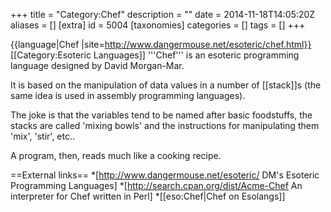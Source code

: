 +++
title = "Category:Chef"
description = ""
date = 2014-11-18T14:05:20Z
aliases = []
[extra]
id = 5004
[taxonomies]
categories = []
tags = []
+++

{{language|Chef
|site=http://www.dangermouse.net/esoteric/chef.html}}
[[Category:Esoteric Languages]]
'''Chef''' is an esoteric programming language designed by David Morgan-Mar. 

It is based on the manipulation of data values in a number of [[stack]]s (the same idea is used in assembly programming languages). 

The joke is that the variables tend to be named after basic foodstuffs, 
the stacks are called 'mixing bowls' and the instructions for manipulating them 'mix', 'stir', etc.. 

A program, then, reads much like a cooking recipe.

==External links==
*[http://www.dangermouse.net/esoteric/ DM's Esoteric Programming Languages]
*[http://search.cpan.org/dist/Acme-Chef An interpreter for Chef written in Perl]
*[[eso:Chef|Chef on Esolangs]]
